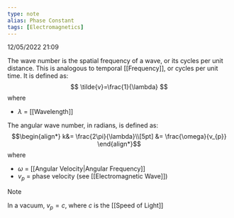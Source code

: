 ```yaml
---
type: note
alias: Phase Constant
tags: [Electromagnetics]
---
```

12/05/2022 21:09

  

The wave number is the spatial frequency of a wave, or its cycles per unit distance. This is analogous to temporal [[Frequency]], or cycles per unit time. It is defined as:
$$
\tilde{v}=\frac{1}{\lambda}
$$
where
- $\lambda$ = [[Wavelength]]

The angular wave number, in radians, is defined as:
$$\begin{align*}
k&= \frac{2\pi}{\lambda}\\[5pt]
&= \frac{\omega}{v_{p}}
\end{align*}$$
where
- $\omega$ = [[Angular Velocity|Angular Frequency]]
- $v_p$ = phase velocity (see [[Electromagnetic Wave]])

>[!note]
>In a vacuum, $v_{p}=c$, where $c$ is the [[Speed of Light]] 

